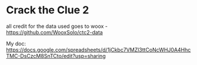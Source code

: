# Crack the Clue 2

all credit for the data used goes to woox - https://github.com/WooxSolo/ctc2-data

My doc: https://docs.google.com/spreadsheets/d/1jCkbc7VMZl3ttCoNcWHJ0A4HhcTMC-DsCzcM8SnTCto/edit?usp=sharing
